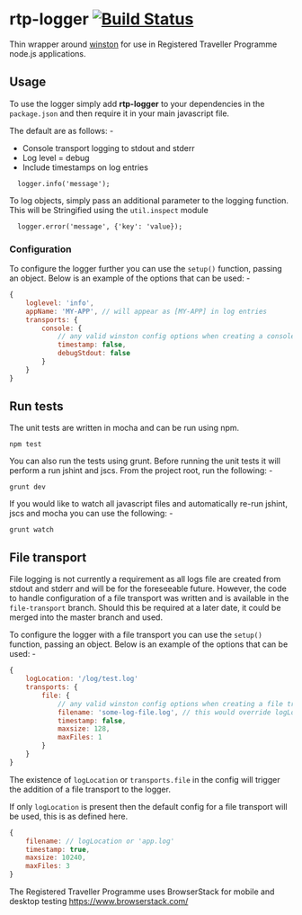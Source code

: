 # rtp-logger  [![Build Status](https://img.shields.io/travis/UKHomeOffice/rtp-logger.svg)](https://travis-ci.org/UKHomeOffice/rtp-logger)

Thin wrapper around [winston](https://www.npmjs.com/package/winston) for use in Registered Traveller Programme node.js applications.

## Usage

To use the logger simply add **rtp-logger** to your dependencies in the `package.json` and then require it in your main javascript file.

The default are as follows: -
- Console transport logging to stdout and stderr
- Log level = debug
- Include timestamps on log entries

``` 
  logger.info('message');
```

To log objects, simply pass an additional parameter to the logging function. This will be Stringified using the `util.inspect` module


``` 
  logger.error('message', {'key': 'value});
```

### Configuration

To configure the logger further you can use the `setup()` function, passing an object. Below is an example of the options that can be used: -

``` JavaScript
{
    loglevel: 'info',
    appName: 'MY-APP', // will appear as [MY-APP] in log entries
    transports: {
        console: {
            // any valid winston config options when creating a console transport
            timestamp: false,
            debugStdout: false
        }
    }
}
```

## Run tests

The unit tests are written in mocha and can be run using npm. 
```
npm test
```

You can also run the tests using grunt. Before running the unit tests it will perform a run jshint and jscs. From the project root, run the following: -

```
grunt dev
```

If you would like to watch all javascript files and automatically re-run jshint, jscs and mocha you can use the following: -

```
grunt watch
```

## File transport

File logging is not currently a requirement as all logs file are created from stdout and stderr and will be for the foreseeable future. However, the code to handle configuration of a file transport was written and is available in the `file-transport` branch. Should this be required at a later date, it could be merged into the master branch and used.

To configure the logger with a file transport you can use the `setup()` function, passing an object. Below is an example of the options that can be used: -

``` JavaScript
{
    logLocation: '/log/test.log'
    transports: {
        file: {
            // any valid winston config options when creating a file transport
            filename: 'some-log-file.log', // this would override logLocation
            timestamp: false,
            maxsize: 128,
            maxFiles: 1
        }
    }
}
```

The existence of `logLocation` or `transports.file` in the config will trigger the addition of a file transport to the logger.

If only `logLocation` is present then the default config for a file transport will be used, this is as defined here.

``` JavaScript
{
    filename: // logLocation or 'app.log'
    timestamp: true,
    maxsize: 10240,
    maxFiles: 3
}
```

The Registered Traveller Programme uses BrowserStack for mobile and desktop testing https://www.browserstack.com/
